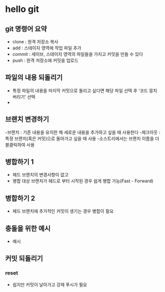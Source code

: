 # hello git

## git 명령어 요약

- clone : 원격 저장소 복사
- add : 스테이지 영역에 작업 파일 추가
- commit : 세이브, 스테이지 영역의 파일들을 가지고 커밋을 만들 수 있다
- push : 원격 저장소에 커밋을 업로드

## 파일의 내용 되돌리기

- 특정 파일의 내용을 마지막 커밋으로 돌리고 싶다면 해당 파일 선택 후 '코드 뭉치 버리기' 선택
- 
## 브랜치 변경하기

-브랜치 : 기존 내용을 유지한 채 세로운 내용을 추가하고 싶을 때 사용한다
-체크아웃 : 특정 브랜치(혹은 커밋)으로 돌아가고 싶을 때 사용
-소스트리에서는 브랜치 이름을 더블클릭하여 사용

## 병합하기 1

- 헤드 브랜치의 변경사항이 없고
- 병합 대상 브랜치가 헤드로 부터 시작된 경우 쉽게 병합 가능(Fast - Forward)

## 병합하기 2

- 헤드 브랜치에 추가적인 커밋이 생기는 경우 병합이 필요

## 충돌을 위한 예시

- 예시


## 커밋 되돌리기

### reset

- 쉽지만 커밋이 날아가고 강제 푸시가 필요